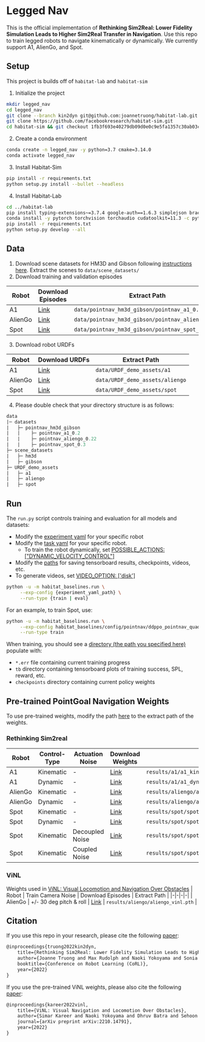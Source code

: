 # Legged Nav

This is the official implementation of **Rethinking Sim2Real: Lower Fidelity Simulation Leads to Higher Sim2Real Transfer in Navigation**. Use this repo to train legged robots to navigate kinematically or dynamically. We currently support A1, AlienGo, and Spot. 

## Setup

This project is builds off of `habitat-lab` and `habitat-sim`

1. Initialize the project
```bash
mkdir legged_nav
cd legged_nav 
git clone --branch kin2dyn git@github.com:joannetruong/habitat-lab.git
git clone https://github.com/facebookresearch/habitat-sim.git
cd habitat-sim && git checkout 1fb3f693e40279db09d0e0c9e5fa1357c30ab03c
```
2. Create a conda environment
```bash
conda create -n legged_nav -y python=3.7 cmake=3.14.0 
conda activate legged_nav
```
3. Install Habitat-Sim
```bash
pip install -r requirements.txt
python setup.py install --bullet --headless
```
4. Install Habitat-Lab
```bash
cd ../habitat-lab
pip install typing-extensions~=3.7.4 google-auth==1.6.3 simplejson braceexpand pybullet cython pkgconfig squaternion
conda install -y pytorch torchvision torchaudio cudatoolkit=11.3 -c pytorch
pip install -r requirements.txt
python setup.py develop --all
```

## Data
1. Download scene datasets for HM3D and Gibson following [instructions here](https://github.com/facebookresearch/habitat-lab/blob/main/DATASETS.md). Extract the scenes to `data/scene_datasets/`
2. Download training and validation episodes

| Robot | Download Episodes | Extract Path |
|-|-|-|
| A1 | [Link](https://drive.google.com/file/d/1mbjHy09KIKyFb4atX_j38WT-4MQvO3aW/view?usp=share_link) | `data/pointnav_hm3d_gibson/pointnav_a1_0.2` |
| AlienGo | [Link](https://drive.google.com/file/d/1q05VcaqMzvWPaq_sXqudWTJsUSnPjt2a/view?usp=share_link) | `data/pointnav_hm3d_gibson/pointnav_aliengo_0.22` |
| Spot | [Link](https://drive.google.com/file/d/14vKI-AZmmxS5cQg1lV0ybFsuRNg4VMeL/view?usp=share_link) | `data/pointnav_hm3d_gibson/pointnav_spot_0.3` |
3. Download robot URDFs

| Robot | Download URDFs | Extract Path |
|-|-|-|
| A1 | [Link](https://drive.google.com/file/d/1xpqcpBaFf1ld415mYOHfDCoA-oMdLGVr/view?usp=share_link) | `data/URDF_demo_assets/a1` |
| AlienGo | [Link](https://drive.google.com/file/d/1PuS0pJmFqBD-BuxvOQRVTgWScq5vWH06/view?usp=share_link) | `data/URDF_demo_assets/aliengo` |
| Spot | [Link](https://drive.google.com/file/d/1uLiR5JcFEaQ1xNAezoSdv48Zj6QORVZY/view?usp=share_link) | `data/URDF_demo_assets/spot` |
4. Please double check that your directory structure is as follows:
```graphql
data
|─ datasets
|   ├─ pointnav_hm3d_gibson
|   |    ├─ pointnav_a1_0.2
|   |    ├─ pointnav_aliengo_0.22
|   |    ├─ pointnav_spot_0.3
├─ scene_datasets
|   ├─ hm3d
|   ├─ gibson
├─ URDF_demo_assets
|   ├─ a1
|   ├─ aliengo
|   ├─ spot
```

## Run

The `run.py` script controls training and evaluation for all models and datasets:
* Modify the [experiment yaml](https://github.com/joannetruong/habitat-lab/blob/kin2dyn/habitat_baselines/config/pointnav/ddppo_pointnav_quadruped.yaml) for your specific robot
* Modify the [task yaml](https://github.com/joannetruong/habitat-lab/blob/kin2dyn/configs/tasks/pointnav_quadruped.yaml) for your specific robot. 
    * To train the robot dynamically, set [POSSIBLE_ACTIONS: ["DYNAMIC_VELOCITY_CONTROL"]](https://github.com/joannetruong/habitat-lab/blob/733eb78dfc5a660a1994b14ca52b0e9852bd717b/configs/tasks/pointnav_quadruped.yaml#L41)
* Modify the [paths](https://github.com/joannetruong/habitat-lab/blob/d5a1a0b109d96cc7e2898401685af7d52b210b63/habitat_baselines/config/pointnav/ddppo_pointnav_quadruped.yaml#L10) for saving tensorboard results, checkpoints, videos, etc.
* To generate videos, set [VIDEO_OPTION: ['disk']](https://github.com/joannetruong/habitat-lab/blob/d5a1a0b109d96cc7e2898401685af7d52b210b63/habitat_baselines/config/pointnav/ddppo_pointnav_quadruped.yaml#L9)
```bash
python -u -m habitat_baselines.run \
     --exp-config {experiment_yaml_path} \
     --run-type {train | eval}
```

For an example, to train Spot, use:
```bash
python -u -m habitat_baselines.run \
     --exp-config habitat_baselines/config/pointnav/ddppo_pointnav_quadruped.yaml \
     --run-type train
```
When training, you should see a [directory (the path you specified here)](https://github.com/joannetruong/habitat-lab/blob/d5a1a0b109d96cc7e2898401685af7d52b210b63/habitat_baselines/config/pointnav/ddppo_pointnav_quadruped.yaml#L10) populate with:
* `*.err` file containing current training progress
* `tb` directory containing tensorboard plots of training success, SPL, reward, etc. 
* `checkpoints` directory containing current policy weights

## Pre-trained PointGoal Navigation Weights
To use pre-trained weights, modify the path [here](https://github.com/joannetruong/habitat-lab/blob/d5a1a0b109d96cc7e2898401685af7d52b210b63/habitat_baselines/config/pointnav/ddppo_pointnav_quadruped.yaml#L12) to the extract path of the weights.

### Rethinking Sim2real
| Robot | Control-Type | Actuation Noise | Download Weights | Extract Path |
|-|-|-|-|-|
| A1 | Kinematic | - | [Link](https://drive.google.com/file/d/1yAjVvrWMcyIvCl6elsdZnQtMleOeUUgF/view?usp=share_link) | `results/a1/a1_kinematic.pth` |
| A1 | Dynamic | - | [Link](https://drive.google.com/file/d/1v8QVz0T87kKa4-UbjcovPPYzjS6Zocrd/view?usp=share_link) | `results/a1/a1_dynamic.pth` |
| AlienGo | Kinematic | - | [Link](https://drive.google.com/file/d/1mCP7axTr6Adl3FsDAftqwHB5ZNt9o2LF/view?usp=share_link) | `results/aliengo/aliengo_kinematic.pth` |
| AlienGo | Dynamic | - | [Link](https://drive.google.com/file/d/1_DSlqYloo-Y3MR5jl-muQFZg5vD2CjZ7/view?usp=share_link) | `results/aliengo/aliengo_dynamic.pth` |
| Spot | Kinematic | - | [Link](https://drive.google.com/file/d/1br8hGMuI56xuZRFZHFSHAfIEF49PezyF/view?usp=share_link) | `results/spot/spot_kinematic.pth` |
| Spot | Dynamic | - | [Link](https://drive.google.com/file/d/1p7y8AXuMF8hhxfp_YE0jOPJBbNmzi4Tp/view?usp=share_link) | `results/spot/spot_dynamic.pth` |
| Spot | Kinematic | Decoupled Noise | [Link](https://drive.google.com/file/d/1dMLKo03SkG6p-9ZT_pKeNp1IuEIzHkGa/view?usp=share_link) | `results/spot/spot_kinematic_decoupled_noise.pth` |
| Spot | Kinematic | Coupled Noise | [Link](https://drive.google.com/file/d/1svcz91276irH5B7Pl4Ry_sF97F5u9bTA/view?usp=share_link) | `results/spot/spot_kinematic_coupled_noise.pth` |

### ViNL
Weights used in [ViNL: Visual Locomotion and Navigation Over Obstacles](https://arxiv.org/abs/2210.14791)
| Robot | Train Camera Noise | Download Episodes | Extract Path |
|-|-|-|-|
| AlienGo | +/- 30 deg pitch & roll | [Link](https://drive.google.com/file/d/1JQIGQr__EahwrYgzKOIgGCM2Ig9vgADC/view?usp=share_link) | `results/aliengo/aliengo_vinl.pth` |

## Citation
If you use this repo in your research, please cite the following [paper](https://arxiv.org/abs/2207.10821):

```tex
@inproceedings{truong2022kin2dyn,
    title={Rethinking Sim2Real: Lower Fidelity Simulation Leads to Higher Sim2Real Transfer in Navigation}, 
    author={Joanne Truong and Max Rudolph and Naoki Yokoyama and Sonia Chernova and Dhruv Batra and Akshara Rai}, 
    booktitle={Conference on Robot Learning (CoRL)},
    year={2022}
}
```

If you use the pre-trained ViNL weights, please also cite the following [paper](https://arxiv.org/abs/2210.14791):

```tex
@inproceedings{kareer2022vinl,
    title={ViNL: Visual Navigation and Locomotion Over Obstacles}, 
    author={Simar Kareer and Naoki Yokoyama and Dhruv Batra and Sehoon Ha and Joanne Truong}, 
    journal={arXiv preprint arXiv:2210.14791},
    year={2022}
}
```